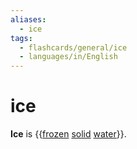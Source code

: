```yaml
---
aliases:
  - ice
tags:
  - flashcards/general/ice
  - languages/in/English
---
```


# ice

__Ice__ is {{[frozen](freezing.md) [solid](solid.md) [water](water.md)}}. <!--SR:!2024-01-17,220,310-->
